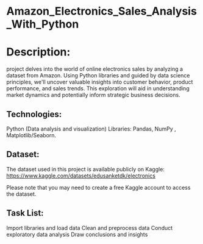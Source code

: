 # Amazon_Electronics_Sales_Analysis_With_Python
# Description:
project delves into the world of online electronics sales by analyzing a dataset from Amazon. Using Python libraries and guided by data science principles, we'll uncover valuable insights into customer behavior, product performance, and sales trends. This exploration will aid in understanding market dynamics and potentially inform strategic business decisions.

## Technologies:
Python (Data analysis and visualization) Libraries: Pandas, NumPy , Matplotlib/Seaborn.

## Dataset:
The dataset used in this project is available publicly on Kaggle: https://www.kaggle.com/datasets/edusanketdk/electronics

Please note that you may need to create a free Kaggle account to access the dataset.

## Task List:
 Import libraries and load data
 Clean and preprocess data
 Conduct exploratory data analysis
 Draw conclusions and insights

